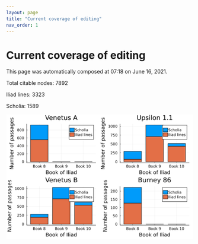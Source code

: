 ```yaml
---
layout: page
title: "Current coverage of editing"
nav_order: 1
---
```



# Current coverage of editing

This page was automatically composed at 07:18 on June 16, 2021.

Total citable nodes: 7892

Iliad lines: 3323

Scholia: 1589

![Summary of coverage](./coverage.png)